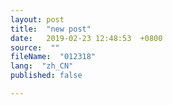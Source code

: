 ```yaml
---
layout: post
title:  "new post"
date:   2019-02-23 12:48:53  +0800
source:  ""
fileName:  "012318"
lang:  "zh_CN"
published: false

---
```


